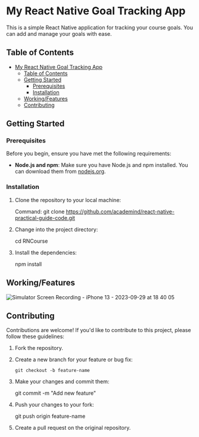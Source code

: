 # My React Native Goal Tracking App


This is a simple React Native application for tracking your course goals. You can add and manage your goals with ease.

## Table of Contents

- [My React Native Goal Tracking App](#my-react-native-goal-tracking-app)
  - [Table of Contents](#table-of-contents)
  - [Getting Started](#getting-started)
    - [Prerequisites](#prerequisites)
    - [Installation](#installation)
  - [Working/Features](#workingfeatures)
  - [Contributing](#contributing)
## Getting Started

### Prerequisites

Before you begin, ensure you have met the following requirements:

- **Node.js and npm**: Make sure you have Node.js and npm installed. You can download them from [nodejs.org](https://nodejs.org/).

### Installation

1. Clone the repository to your local machine:

    Command: git clone https://github.com/academind/react-native-practical-guide-code.git

2. Change into the project directory:

    cd RNCourse

3. Install the dependencies:

    npm install 


## Working/Features 


![Simulator Screen Recording - iPhone 13 - 2023-09-29 at 18 40 05](https://github.com/gks-96/RNCourse/assets/69946546/56b3e878-ccb7-4536-b50a-0605a6bdc6db)


## Contributing 

Contributions are welcome! If you'd like to contribute to this project, please follow these guidelines:

1.  Fork the repository.

2.  Create a new branch for your feature or bug fix:

        git checkout -b feature-name

3.  Make your changes and commit them:

    git commit -m "Add new feature"

4.  Push your changes to your fork:

    git push origin feature-name

5.  Create a pull request on the original repository.

